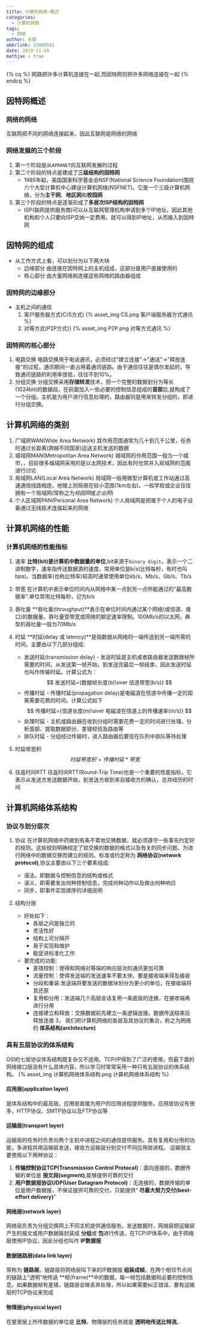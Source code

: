 ```yaml
---
title: 计算机网络-概述
categories:
  - 计算机网络
tags:
  - 网络
author: 长歌
abbrlink: 15988581
date: 2019-11-28
mathjax : true
---
```


{% cq %}
网路把许多计算机连接在一起,而因特网则把许多网络连接在一起
{% endcq %}
<!-- More -->

## 因特网概述

### 网络的网络
互联网把不同的网络连接起来，因此互联网是网络的网络

### 网络发展的三个阶段
1. 第一个阶段是从`APRANET`向互联网发展的过程
2. 第二个阶段的特点是建成了**三级结构的因特网**
	- 1985年起，美国国家科学基金会NSF(National Science Foundation)围绕六个大型计算机中心建设计算机网络(NSFNET)。它是一个三级计算机网络，分为**主干网**、**地区网**和**校园网**
3. 第三个阶段的特点是逐渐形成了**多层次ISP结构的因特网**
	- ISP(联网提供服务商)可以从互联网管理机构申请到多个IP地址，因此其他机构和个人只要向ISP交纳一定费用，就可以得到IP地址，从而接入到因特网

## 因特网的组成
- 从工作方式上看，可以划分为以下两大块
	- 边缘部分 由连接在因特网上的主机组成，这部分是用户直接使用的
	- 核心部分 由大量网络和连接这些网络的路由器组成

### 因特网的边缘部分
- 主机之间的通信
	1. 客户服务器方式(C/S方式)
{% asset_img CS.png 客户端服务器方式通讯 %}
	2. 对等方式(P2P方式)}
{% asset_img P2P.png 对等方式通讯 %}

### 因特网的核心部分
1. 电路交换
	电路交换用于电话通讯，必须经过"建立连接"->"通话"->"释放连接"的过程，通讯期间一直占用着通讯链路。由于通信往往是偶尔发起的，导致通讯链路的利用率很低，往往不到10%。
2. 分组交换
	分组交换采用**存储转发**技术，把一个完整的数据划分为等长(1024bit)的数据段，在前面加入一些必要的控制信息组成的**首部**后,就构成了一个分组。主机是为用户进行信息处理的，路由器则是用来转发分组的，即进行分组交换。

## 计算机网络的类别
1. 广域网WAN(Wide Area Network)
	其作用范围通常为几十到几千公里，任务时通过长距离(跨越不同国家)运送主机发送的数据
2. 城域网MAN(Metropolitan Area Network)
	城域网的作用范围一般为一个城市，，目前很多城域网采用的是以太网技术，因此有时也常并入局域网的范围进行讨论
3. 局域网LAN(Local Area Network)
	局域网一般用微型计算机或工作站通过高速通信线路相连，地理上则局限在较小范围(1km左右)。一般学校或企业往往拥有一个局域网(常称之为*校园网*或*企业网*)
4. 个人区域网PAN(Personal Area Network)
	个人局域网是把属于个人的电子设备通过无线技术连接起来的网络

## 计算机网络的性能
### 计算机网络的性能指标
1. 速率
    **比特(bit)**是计算机中**数据量的单位**,bit来源于`binary digit`，表示一个二进制数字，速率指传送数据源的速度，常用单位是b/s(比特每秒，有时也叫bps)。当数据率(也称比特率)较高时通常使用单位kb/s、Mb/s、Gb/s、Tb/s

2. 带宽
	在计算机中表示单位时间内从网络中某一点到另一点所能通过的"最高数据率".单位常用比特每秒，记为b/s

3. 吞吐量
	**吞吐量(throughput)**表示在单位时间内通过某个网络(或信道、接口)的数据量。吞吐量受带宽或网络的额定速率限制。100Mb/s的以太网，典型的吞吐量一般为70Mb/s

4. 时延
	**时延(delay 或 latency)**是指数据从网络的一端传送到另一端所需的时间。主要由以下几部分组成:
	- 发送时延(transmission delay) - 发送时延是主机或者路由器发送数据帧所需要的时间，从发送第一帧开始，到发送完最后一帧结束，因此发送时延也叫作传输时延。计算公式为：
	  $$
	  发送时延={数据帧长度(b)\over 信道带宽(b/s)}
	  $$
	- 传播时延 - 传播时延(propagation delay)是电磁波在信道中传播一定的距离需要花费的时间。计算公式如下
	  $$
	  传播时延={信道长度(m)\over 电磁波在信道上的传播速率(m/s)}
	  $$
	- 处理时延 - 主机或路由器在收到分组时需要花费一定的时间进行处理。分析首部、提取数据部分、差错校验及路由等
	- 排队时延 - 分组经过传输时，进入路由器后要现在队列中排队等待处理
5. 时延带宽积
	$$
	时延带宽积={传播时延*带宽}
	$$
6. 往返时间RTT
	往返时间RTT(Round-Trip Time)也是一个重要的性能指标，它表示从发送方发送数据开始，到发送方收到来自接收方的确认，总共经历的时间

## 计算机网络体系结构
### 协议与划分层次
1. 协议
	在计算机网络中药做到有条不紊地交换数据，就必须遵守一些事先约定好的规则。这些规则明确规定了锁交换的数据的格式以及有关的同步问题。为进行网络中的数据交换而建立的规则、标准或约定称为 **网络协议(network protocol)**,协议主要由以下三个要素组成:
	- 语法，即数据与控制信息的结构或格式
	- 语义，即需要发出何种控制信息，完成何种动作以及做出何种响应
	- 同步，即事件实现顺序的详细说明

2. 结构分层
	- 好处如下：
		- 各层之间是独立的
		- 灵活性好
		- 结构上可分隔开
		- 易于实现和维护
		- 能促进标准化工作
	- 要完成的功能:
		- 差错控制：使得和网络对等端的响应层次的通讯更加可靠
		- 流量控制：使得发送端的发送速率不要太快，要是接收端来得及接收
		- 分段和重装:发送端将要发送的数据块划分为更小的单位，在接收端将其还原
		- 复用和分用：发送端几个高层会话复用一条底层的连接，在接收端再进行分用
		- 连接建立和释放：交换数据前先建立一条逻辑连接。数据传送结束后释放连接
3， 我们把计算机网络的各层及其协议的集合，称之为网络的 **体系结构(architecture)**

### 具有五层协议的体系结构
OSI的七层协议体系结构既复杂又不适用。TCP/IP得到了广泛的使用，但最下面的网络接口层没有什么具体内容，所以学习时常常采用一种只有五层协议的体系结构。
{% asset_img 计算机网络体系结构.png 计算机网络体系结构 %}

#### 应用层(application layer)
是体系结构中的最高层。应用层直接为用户的应用进程提供服务。应用层协议有很多，HTTP协议、SMTP协议以及FTP协议等

#### 运输层(transport layer)
运输层的任务时负责向两个主机中进程之间的通信提供服务。具有复用和分用的功能，多进程共用运输层发送，接收方运输层分别交付不同应用层进程。
运输层主要使用以下两种协议：
1. **传输控制协议TCP(Transmission Control Protocal)**：面向连接的，数据传输的单位是 **报文段(segment)**,能够提供可靠的交付
2. **用户数据报协议UDP(User Datagram Protocol)**：无连接的，数据传输的单位是用户数据报，不保证提供可靠的交付，只能提供“ **尽最大努力交付(best-effort delivery)**”

#### 网络层(network layer)
网络层负责为分组交换网上不同主机提供通信服务。发送数据时，网络层把运输层产生的报文或用户数据报封装成 **分组**或 **包**进行传送，在TCP/IP体系中，由于网络层使用IP协议，因此分组也叫作 **IP数据报**

#### 数据链路层(data link layer)
常称为 **链路层**。链路层将网络层叫下来的IP数据报 **组装成帧**，在两个相邻节点间的链路上“透明”地传送 **帧(frame)**中的数据，每一帧包括数据和必要的控制信息。如果数据帧有差错，链路层会做丢弃处理，所以如果需要纠正错误，要有运输层的TCP协议来完成

#### 物理层(physical layer)
在屋里层上所传数据的单位是 **比特**。物理层的任务就是 **透明地传送比特流**。
